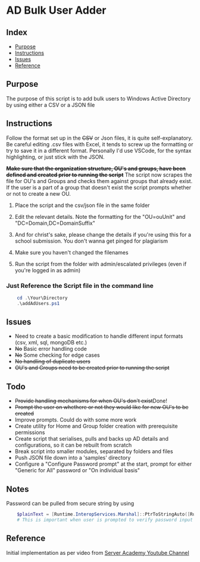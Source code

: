 <h1>AD Bulk User Adder</h1>

<h2>Index</h2>
<ul>
    <li><a href="#purpose">Purpose</a></li>
    <li><a href="#instructions">Instructions</a></li>
    <li><a href="#issues">Issues</a></li>
    <li><a href="#references">Reference</a></li>
</ul>

<h2 id="purpose">Purpose</h2>
<p>The purpose of this script is to add bulk users to Windows Active Directory by using either a CSV or a JSON file</p>

<h2 id="instructions">Instructions</h2>
<p>Follow the format set up in the <s>CSV</s> or Json files, it is quite self-explanatory. Be careful editing .csv files with Excel, it tends to screw up the formatting or try to save it in a different format. Personally I'd use VSCode, for the syntax highlighting, or just stick with the JSON.</p>
<p><b><s>Make sure that the organization structure, OU's and groups, have been defined and created prior to running the script</s></b> The script now scrapes the file for OU's and Groups and checks them against groups that already exist. If the user is a part of a group that doesn't exist the script prompts whether or not to create a new OU.</p>
<ol>
    <li><p>Place the script and the csv/json file in the same folder</p></li>
    <li><p>Edit the relevant details. Note the formatting for the "OU=ouUnit" and "DC=Domain,DC=DomainSuffix"</p></li>
    <li><p>And for christ's sake, please change the details if you're using this for a school submission. You don't wanna get pinged for plagiarism</p></li>
    <li><p>Make sure you haven't changed the filenames</p></li>
    <li><p>Run the script from the folder with admin/escalated privileges (even if you're logged in as admin)</p></li>
</ol>

<h3>Just Reference the Script file in the command line</h3>

```PowerShell
    cd .\Your\Directory
    .\addAdUsers.ps1  
```

<h2 id="issues">Issues</h2>
<ul>
    <li>Need to create a basic modification to handle different input formats (csv, xml, sql, mongoDB etc.)</li>
    <li><s>No</s> Basic error handling code</li>
    <li><s>No</s> Some checking for edge cases</li>
    <li><s>No handling of duplicate users</s></li>
    <li><s>OU's and Groups need to be created prior to running the script</s></li>
</ul>

<h2>Todo</h2>
    <ul>
        <li><s>Provide handling mechanisms for when OU's don't exist</s>Done!</li>
        <li><s>Prompt the user on whethere or not they would like for new OU's to be created</s></li>
        <li>Improve prompts. Could do with some more work</li>
        <li>Create utility for Home and Group folder creation with prerequisite permissions</li>
        <li>Create script that serialises, pulls and backs up AD details and configurations, so it can be rebuilt from scratch</li>
        <li>Break script into smaller modules, separated by folders and files</li>
        <li>Push JSON file down into a 'samples' directory</li>
        <li>Configure a "Configure Password prompt" at the start, prompt for either "Generic for All" password or "On individual basis"</li>
    </ul>

<h2>Notes</h2>
Password can be pulled from secure string by using 

```PowerShell
    $plainText = [Runtime.InteropServices.Marshal]::PtrToStringAuto([Runtime.InteropServices.Marshal]::SecureStringToBSTR($password))
    # This is important when user is prompted to verify password input for comparisons sake
```

<h2 id="references">Reference</h2>
Initial implementation as per video from <a href="https://www.youtube.com/watch?v=9WAcQE-Q9xo">Server Academy Youtube Channel</a>
